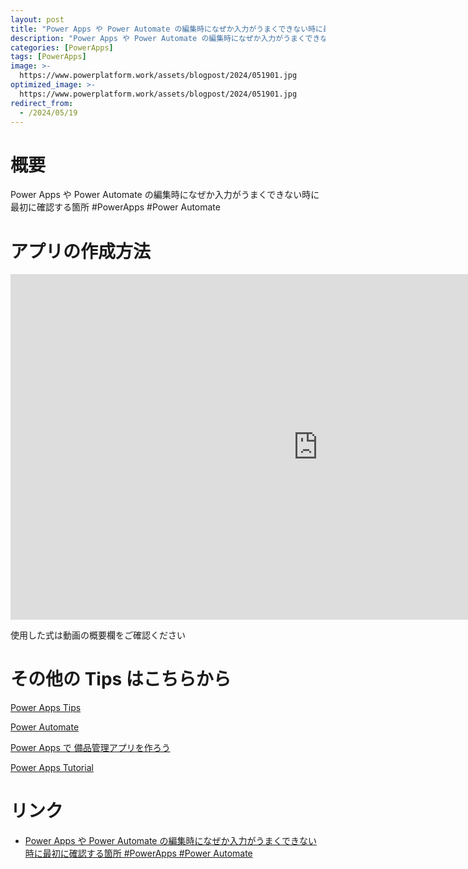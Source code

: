 ```yaml
---
layout: post
title: "Power Apps や Power Automate の編集時になぜか入力がうまくできない時に最初に確認する箇所 #PowerApps #Power Automate"
description: "Power Apps や Power Automate の編集時になぜか入力がうまくできない時に最初に確認する箇所 #PowerApps #Power Automateを動画で分かりやすく解説"
categories: [PowerApps]
tags: [PowerApps]
image: >-
  https://www.powerplatform.work/assets/blogpost/2024/051901.jpg
optimized_image: >-
  https://www.powerplatform.work/assets/blogpost/2024/051901.jpg
redirect_from:
  - /2024/05/19
---
```



#  概要

Power Apps や Power Automate の編集時になぜか入力がうまくできない時に最初に確認する箇所 #PowerApps #Power Automate


# アプリの作成方法

<iframe width="983" height="553" src="https://www.youtube.com/embed/b7EOLslHROc" title="YouTube video player" frameborder="0" allow="accelerometer; autoplay; clipboard-write; encrypted-media; gyroscope; picture-in-picture" allowfullscreen></iframe>


使用した式は動画の概要欄をご確認ください


# その他の Tips はこちらから

[Power Apps Tips](https://www.youtube.com/watch?v=VrAQf3JQ7yM&list=PLVhFi1fb3DqakSLVMn22DDcySXh9jtzi- )


[Power Automate](https://www.youtube.com/watch?v=-YnJYT0ASEM&list=PLVhFi1fb3Dqbzic6GieqnLFgD3aTj-eHA)


[Power Apps で 備品管理アプリを作ろう](https://www.youtube.com/playlist?list=PLVhFi1fb3DqZM3HKb8Hea6XEL96990Fyn)


[Power Apps Tutorial](https://www.youtube.com/playlist?list=PLVhFi1fb3DqalxpL974VvAJvV4iWoSbe_)


# リンク


- [Power Apps や Power Automate の編集時になぜか入力がうまくできない時に最初に確認する箇所 #PowerApps #Power Automate](https://www.youtube.com/watch?v=b7EOLslHROc)

